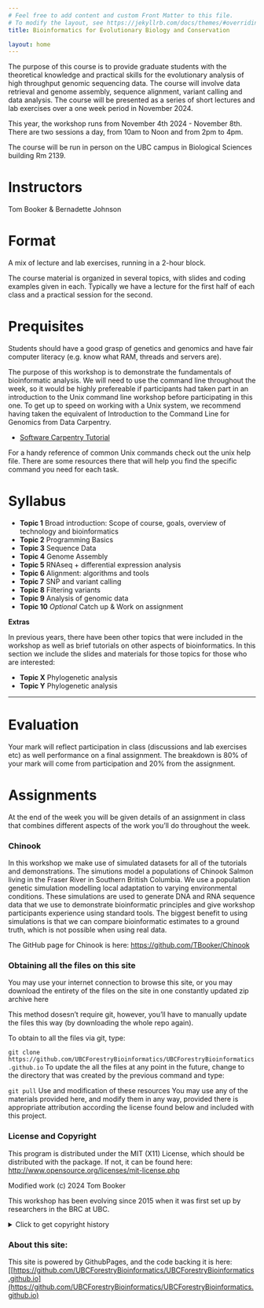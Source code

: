 ```yaml
---
# Feel free to add content and custom Front Matter to this file.
# To modify the layout, see https://jekyllrb.com/docs/themes/#overriding-theme-defaults
title: Bioinformatics for Evolutionary Biology and Conservation

layout: home
---
```

 

The purpose of this course is to provide graduate students with the theoretical knowledge and practical skills for the evolutionary analysis of high throughput genomic sequencing data. The course will involve data retrieval and genome assembly, sequence alignment, variant calling and data analysis. The course will be presented as a series of short lectures and lab exercises over a one week period in November 2024.

This year, the workshop runs from November 4th 2024 - November 8th. There are two sessions a day, from 10am to Noon and from 2pm to 4pm.

The course will be run in person on the UBC campus in Biological Sciences building Rm 2139.

# Instructors
Tom Booker & Bernadette Johnson

# Format
A mix of lecture and lab exercises, running in a 2-hour block.

The course material is organized in several topics, with slides and coding examples given in each. Typically we have a lecture for the first half of each class and a practical session for the second.

# Prequisites

Students should have a good grasp of genetics and genomics and have fair computer literacy (e.g. know what RAM, threads and servers are). 

The purpose of this workshop is to demonstrate the fundamentals of bioinformatic analysis. We will need to use the command line throughout the week, so it would be highly prefereable if participants had taken part in an introduction to the Unix command line workshop before participating in this one. To get up to speed on working with a Unix system, we recommend having taken the equivalent of Introduction to the Command Line for Genomics from Data Carpentry.

* [Software Carpentry Tutorial](http://swcarpentry.github.io/shell-novice/)

For a handy reference of common Unix commands check out the unix help file. There are some resources there that will help you find the specific command you need for each task.

# Syllabus

* **Topic 1** Broad introduction: Scope of course, goals, overview of technology and bioinformatics
* **Topic 2** Programming Basics
* **Topic 3** Sequence Data
* **Topic 4** Genome Assembly
* **Topic 5** RNAseq + differential expression analysis
* **Topic 6** Alignment: algorithms and tools
* **Topic 7** SNP and variant calling
* **Topic 8** Filtering variants
* **Topic 9** Analysis of genomic data
* **Topic 10** *Optional* Catch up & Work on assignment

**Extras**

In previous years, there have been other topics that were included in the workshop as well as brief tutorials on other aspects of bioinformatics. In this section we include the slides and materials for those topics for those who are interested:

* **Topic X** Phylogenetic analysis
* **Topic Y** Phylogenetic analysis

_______________

# Evaluation 
Your mark will reflect participation in class (discussions and lab exercises etc) as well performance on a final assignment. The breakdown is 80% of your mark will come from participation and 20% from the assignment.

#  Assignments 
At the end of the week you will be given details of an assignment in class that combines different aspects of the work you’ll do throughout the week.


### Chinook

In this workshop we make use of simulated datasets for all of the tutorials and demonstrations. The simutions model a populations of Chinook Salmon living in the Fraser River in Southern British Columbia. We use a population genetic simulation modelling local adaptation to varying environmental conditions. These simulations are used to generate DNA and RNA sequence data that we use to demonstrate bioinformatic principles and give workshop participants experience using standard tools. The biggest benefit to using simulations is that we can compare bioinformatic estimates to a ground truth, which is not possible when using real data.

The GitHub page for Chinook is here: https://github.com/TBooker/Chinook

### Obtaining all the files on this site

You may use your internet connection to browse this site, or you may download the entirety of the files on the site in one constantly updated zip archive here

This method dosesn’t require git, however, you’ll have to manually update the files this way (by downloading the whole repo again).

To obtain to all the files via git, type:

```git clone https://github.com/UBCForestryBioinformatics/UBCForestryBioinformatics.github.io```
To update the all the files at any point in the future, change to the directory that was created by the previous command and type:

```git pull```
Use and modification of these resources
You may use any of the materials provided here, and modify them in any way, provided there is appropriate attribution according the license found below and included with this project.

### License and Copyright

This program is distributed under the MIT (X11) License, which should be distributed with the package. If not, it can be found here: http://www.opensource.org/licenses/mit-license.php

Modified work (c) 2024 Tom Booker

This workshop has been evolving since 2015 when it was first set up by researchers in the BRC at UBC.

<details>
  <summary>Click to get copyright history </summary>

Copyright (C) 2015 S. Evan Staton, Sariel Hubner, Sam Yeaman

Modified work (c) 2016, 2017, 2018 Gregory Owens, Kathryn Hodgins

Modified work (c) 2019 Gregory Owens, Kathryn Hodgins, J.S. Legare

Modified work (c) 2020 Kathryn Hodgins, Julia Kreiner, Tom Booker

Modified work (c) 2021 Tom Booker, Julia Kreiner

Modified work (c) 2022 Tom Booker, Julia Kreiner

</details>


### About this site:
This site is powered by GithubPages, and the code backing it is here: [[https://github.com/UBCForestryBioinformatics/UBCForestryBioinformatics.github.io](https://github.com/UBCForestryBioinformatics/UBCForestryBioinformatics.github.io)
